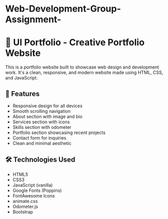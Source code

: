 # Web-Development-Group-Assignment-
# 🎨 UI Portfolio - Creative Portfolio Website

This is a  portfolio website built to showcase web design and development work. It's a clean, responsive, and modern website made using HTML, CSS, and JavaScript.

## 📌 Features

- Responsive design for all devices
- Smooth scrolling navigation
- About section with image and bio
- Services section with icons
- Skills section with odometer 
- Portfolio section showcasing recent projects
- Contact form for inquiries
- Clean and minimal aesthetic

## 🛠 Technologies Used

- HTML5
- CSS3
- JavaScript (vanilla)
- Google Fonts (Poppins)
- FontAwesome Icons
- animate.css
- Odometer.js
- Bootstrap




